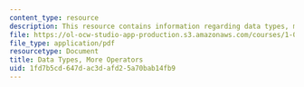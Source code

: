 ```yaml
---
content_type: resource
description: This resource contains information regarding data types, more operators.
file: https://ol-ocw-studio-app-production.s3.amazonaws.com/courses/1-00-introduction-to-computers-and-engineering-problem-solving-spring-2012/1fd7b5cd647dac3dafd25a70bab14fb9_MIT1_00S12_Lec_4.pdf
file_type: application/pdf
resourcetype: Document
title: Data Types, More Operators
uid: 1fd7b5cd-647d-ac3d-afd2-5a70bab14fb9
---
```


